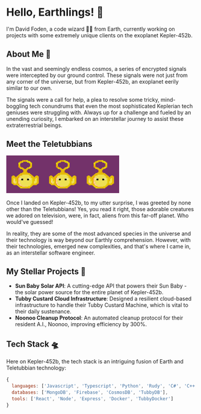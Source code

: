 # Hello, Earthlings! 👋

I'm David Foden, a code wizard 🧙‍♂️ from Earth, currently working on projects with some extremely unique clients on the exoplanet Kepler-452b.

## About Me 🚀

In the vast and seemingly endless cosmos, a series of encrypted signals were intercepted by our ground control. These signals were not just from any corner of the universe, but from Kepler-452b, an exoplanet eerily similar to our own.

The signals were a call for help, a plea to resolve some tricky, mind-boggling tech conundrums that even the most sophisticated Keplerian tech geniuses were struggling with. Always up for a challenge and fueled by an unending curiosity, I embarked on an interstellar journey to assist these extraterrestrial beings.

## Meet the Teletubbians 
<img src="./TeletubbieGold1.png" width="100" height="100" style="margin: 10;"><img src="./TeletubbieGold1.png" width="100" height="100" style="margin: 10;"><img src="./TeletubbieGold1.png" width="100" height="100">


Once I landed on Kepler-452b, to my utter surprise, I was greeted by none other than the Teletubbians! Yes, you read it right, those adorable creatures we adored on television, were, in fact, aliens from this far-off planet. Who would've guessed!

In reality, they are some of the most advanced species in the universe and their technology is way beyond our Earthly comprehension. However, with their technologies, emerged new complexities, and that's where I came in, as an interstellar software engineer.

## My Stellar Projects 🌌

- **Sun Baby Solar API**: A cutting-edge API that powers their Sun Baby - the solar power source for the entire planet of Kepler-452b.
- **Tubby Custard Cloud Infrastructure**: Designed a resilient cloud-based infrastructure to handle their Tubby Custard Machine, which is vital to their daily sustenance.
- **Noonoo Cleanup Protocol**: An automated cleanup protocol for their resident A.I., Noonoo, improving efficiency by 300%.

## Tech Stack 🛸

Here on Kepler-452b, the tech stack is an intriguing fusion of Earth and Teletubbian technology:

```js
{
  languages: ['Javascript', 'Typescript', 'Python', 'Rudy', 'C#', 'C++', 'TubbyScript'],
  databases: ['MongoDB', 'Firebase', 'CosmosDB', 'TubbyDB'],
  tools: ['React', 'Node', 'Express', 'Docker', 'TubbyDocker']
}
